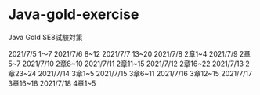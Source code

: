 # Java-gold-exercise
Java Gold SE8試験対策

2021/7/5 1〜7
2021/7/6 8~12
2021/7/7 13~20
2021/7/8  2章1~4
2021/7/9  2章5~7
2021/7/10  2章8~10
2021/7/11  2章11~15
2021/7/12  2章16~22
2021/7/13  2章23~24
2021/7/14  3章1~5
2021/7/15  3章6~11
2021/7/16  3章12~15
2021/7/17  3章16~18
2021/7/18  4章1~5